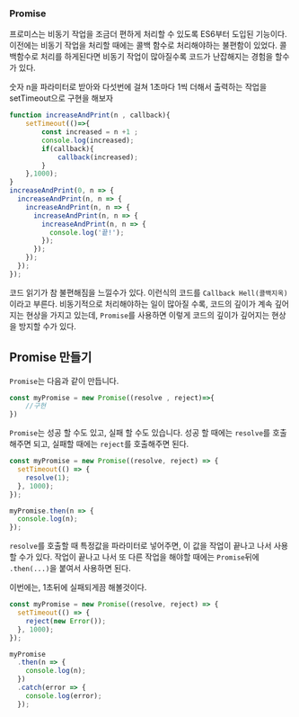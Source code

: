 ### Promise

프로미스는 비동기 작업을 조금더 편하게 처리할 수 있도록 ES6부터 도입된 기능이다. 이전에는 비동기 작업을
처리할 때에는 콜백 함수로 처리해야하는 불편함이 있었다. 콜백함수로 처리를 하게된다면 비동기 작업이 많아질수록
코드가 난잡해지는 경험을 할수가 있다.

숫자 n을 파라미터로 받아와 다섯번에 걸쳐 1초마다 1씩 더해서 출력하는 작업을 setTimeout으로 구현을 해보자

```javascript
function increaseAndPrint(n , callback){
    setTimeout(()=>{
        const increased = n +1 ;
        console.log(increased);
        if(callback){
            callback(increased);
        }
    },1000);
}
increaseAndPrint(0, n => {
  increaseAndPrint(n, n => {
    increaseAndPrint(n, n => {
      increaseAndPrint(n, n => {
        increaseAndPrint(n, n => {
          console.log('끝!');
        });
      });
    });
  });
});
```
코드 읽기가 참 불편해짐을 느낄수가 있다.
이런식의 코드를 `Callback Hell(콜백지옥)`이라고 부른다.
비동기적으로 처리해야하는 일이 많아질 수록, 코드의 깊이가 계속 깊어지는 현상을 가지고 있는데,
`Promise`를 사용하면 이렇게 코드의 깊이가 깊어지는 현상을 방지할 수가 있다.

## Promise 만들기

`Promise`는 다음과 같이 만듭니다.
```javascript
const myPromise = new Promise((resolve , reject)=>{
    //구현
})
```

`Promise`는 성공 할 수도 있고, 실패 할 수도 있습니다. 성공 할 때에는 `resolve`를 호출해주면 되고, 실패할 때에는 `reject`를 호출해주면
된다.
```javascript
const myPromise = new Promise((resolve, reject) => {
  setTimeout(() => {
    resolve(1);
  }, 1000);
});

myPromise.then(n => {
  console.log(n);
});
``` 

`resolve`를 호출할 때 특정값을 파라미터로 넣어주면, 이 값을 작업이 끝나고 나서 사용 할 수가 있다. 작업이 끝나고 나서 또 다른
작업을 해야할 때에는 `Promise`뒤에 `.then(...)`을 붙여서 사용하면 된다.

이번에는, 1초뒤에 실패되게끔 해볼것이다.

```javascript
const myPromise = new Promise((resolve, reject) => {
  setTimeout(() => {
    reject(new Error());
  }, 1000);
});

myPromise
  .then(n => {
    console.log(n);
  })
  .catch(error => {
    console.log(error);
  });
```